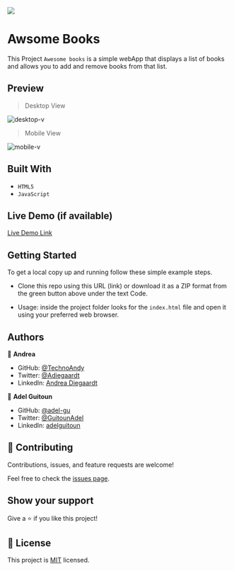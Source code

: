 ![](https://img.shields.io/badge/Microverse-blueviolet)

# Awsome Books
This Project `Awesome books` is a simple webApp that displays a list of books and allows you to add and remove books from that list.

## Preview
> Desktop View

![desktop-v](https://user-images.githubusercontent.com/68030297/191362002-7de14946-1ff2-41f3-b0a4-c41863dc20e3.GIF)

>Mobile View

![mobile-v](https://user-images.githubusercontent.com/68030297/191362007-38240c62-905e-4b1b-a3d8-a98a1777a92e.GIF)

## Built With

- `HTML5`
- `JavaScript`

## Live Demo (if available)

[Live Demo Link](https://livedemo.com)


## Getting Started
To get a local copy up and running follow these simple example steps.

- Clone this repo using this URL (link) or download it as a ZIP format from the green button above under the text Code.

- Usage: inside the project folder looks for the `index.html` file and open it using your preferred web browser.

## Authors

👤 **Andrea**

- GitHub: [@TechnoAndy](https://github.com/TechnoAndy)
- Twitter: [@Adiegaardt](https://twitter.com/@Adiegaardt)
- LinkedIn: [Andrea Diegaardt](http://www.linkedin.com/in/andrea-diegaardt-110203116)

👤 **Adel Guitoun**

- GitHub: [@adel-gu](https://github.com/adel-gu)
- Twitter: [@GuitounAdel](https://twitter.com/@GuitounAdel)
- LinkedIn: [adelguitoun](https://linkedin.com/in/adelguitoun)

## 🤝 Contributing

Contributions, issues, and feature requests are welcome!

Feel free to check the [issues page](../../issues/).

## Show your support

Give a ⭐️ if you like this project!

## 📝 License

This project is [MIT](./MIT.md) licensed.
